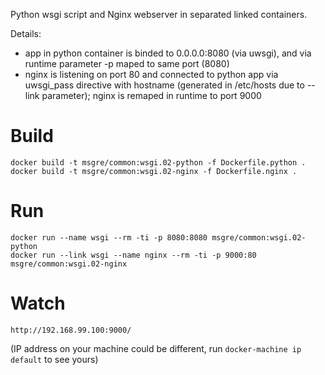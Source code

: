 Python wsgi script and Nginx webserver in separated linked containers.

Details:

* app in python container is binded to 0.0.0.0:8080 (via uwsgi), and via runtime
  parameter -p maped to same port (8080)
* nginx is listening on port 80 and connected to python app via uwsgi_pass
  directive with hostname (generated in /etc/hosts due to --link parameter);
  nginx is remaped in runtime to port 9000

# Build

    docker build -t msgre/common:wsgi.02-python -f Dockerfile.python .
    docker build -t msgre/common:wsgi.02-nginx -f Dockerfile.nginx .

# Run

    docker run --name wsgi --rm -ti -p 8080:8080 msgre/common:wsgi.02-python
    docker run --link wsgi --name nginx --rm -ti -p 9000:80 msgre/common:wsgi.02-nginx

# Watch

    http://192.168.99.100:9000/

(IP address on your machine could be different, run `docker-machine ip default` to see yours)
